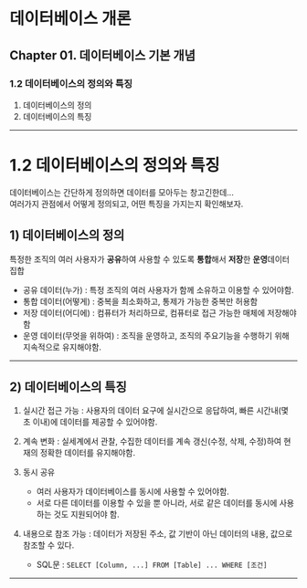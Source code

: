 
# 데이터베이스 개론

## Chapter 01. 데이터베이스 기본 개념
### 1.2 데이터베이스의 정의와 특징
1) 데이터베이스의 정의
2) 데이터베이스의 특징

---

# 1.2 데이터베이스의 정의와 특징

데이터베이스는 간단하게 정의하면 데이터를 모아두는 창고긴한데...  
여러가지 관점에서 어떻게 정의되고, 어떤 특징을 가지는지 확인해보자.

## 1) 데이터베이스의 정의
특정한 조직의 여러 사용자가 **공유**하여 사용할 수 있도록 **통합**해서 **저장**한 **운영**데이터 집합

- 공유 데이터(누가) : 특정 조직의 여러 사용자가 함께 소유하고 이용할 수 있어야함.
- 통합 데이터(어떻게) : 중복을 최소화하고, 통제가 가능한 중복만 허용함 
- 저장 데이터(어디에) : 컴퓨터가 처리하므로, 컴퓨터로 접근 가능한 매체에 저장해야함
- 운영 데이터(무엇을 위하여) : 조직을 운영하고, 조직의 주요기능을 수행하기 위해 지속적으로 유지해야함.

---

## 2) 데이터베이스의 특징

1. 실시간 접근 가능 : 사용자의 데이터 요구에 실시간으로 응답하여, 빠른 시간내(몇 초 이내)에 데이터를 제공할 수 있어야함.


2. 계속 변화 : 실세계에서 관찰, 수집한 데이터를 계속 갱신(수정, 삭제, 수정)하여 현재의 정확한 데이터를 유지해야함.


3. 동시 공유
   - 여러 사용자가 데이터베이스를 동시에 사용할 수 있어야함.
   - 서로 다른 데이터를 이용할 수 있을 뿐 아니라, 서로 같은 데이터를 동시에 사용하는 것도 지원되어야 함.


4. 내용으로 참조 가능 : 데이터가 저장된 주소, 값 기반이 아닌 데이터의 내용, 값으로 참조할 수 있다.
   - SQL문 : `SELECT [Column, ...] FROM [Table] ... WHERE [조건]`


---